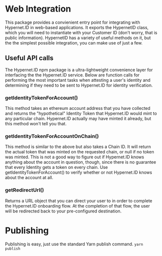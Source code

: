 # Web Integration

This package provides a convienient entry point for integrating with Hypernet.ID in web-based applications. 
It exports the HypernetID class, which you will need to instantiate with your Customer ID (don't worry, that 
is public information). HypernetID has a variety of useful methods on it, but the the simplest possible 
integration, you can make use of just a few.

## Useful API calls

The Hypernet.ID npm package is a ultra-lightweight convenience layer for interfacing the the Hypernet.ID service. 
Below are function calls for performing the most important tasks when attesting a user's identity and determining 
if they need to be sent to Hypernet.ID for identity verification.

### getIdentityTokenForAccount()

This method takes an ethereum account address that you have collected and returns the "hypothetical" Identity 
Token that Hypernet.ID would mint to any particular chain. Hypernet.ID actually may have minted it already, 
but this method won't tell you that.

### getIdentityTokenForAccountOnChain()

This method is similar to the above but also takes a Chain ID. It will return the actual token that was minted 
on the requested chain, or null if no token was minted. This is not a good way to figure out if Hypernet.ID knows 
anything about the account in question, though, since there is no guarantee that every Identity gets a token on 
every chain. Use getIdentityTokenForAccount() to verify whether or not Hypernet.ID knows about the account at all.

### getRedirectUrl()

Returns a URL object that you can direct your user to in order to complete the Hypernet.ID onboarding flow. At 
the completion of that flow, the user will be redirected back to your pre-configured destination.

# Publishing

Publishing is easy, just use the standard Yarn publish command.
`yarn publish`
